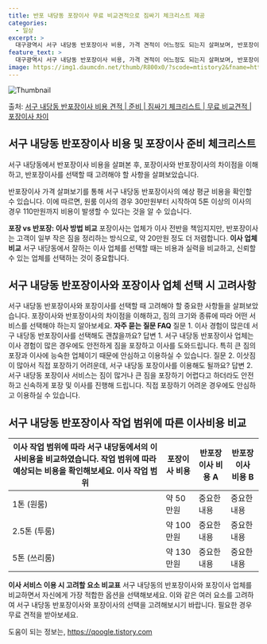 ```yaml
---
title: 반포 내당동 포장이사 무료 비교견적으로 짐싸기 체크리스트 제공
categories:
  - 일상
excerpt: >
  대구광역시 서구 내당동 반포장이사 비용, 가격 견적이 어느정도 되는지 살펴보며, 반포장이사를 준비함에 있어 짐싸기 준비 체크리스트가 무엇인지 보겠습니다. 마지막으로 포장이사와 차이점을 통해 무료 비교견적으로 어떤 것이 더 합리적인 선택인지 공유 드립니다.서구 내당동 포장이사 견적 샘플 보기 👈 클릭서구 내당동 포장이사 가격 살펴보기 👈 클릭서구 내당동 반포장이사 평균 이사 비용평수서구 내당동 평균 이사 비용원룸 이사9평 이하 (1톤)30만원~투룸/쓰리룸 이사16평 ~ 20평 (2.5톤)80만원~쓰리룸 이사21평 (5톤) ~110만원~우리집 무료 이사견적 받기 👈 클릭포장 vs 반포장: 이사 방법 비교이사를 할 때 포장과 반포장의 가장 큰 차이점은 무엇일까요? 포장이사는 이사 전반을 업체가 책임지는 ..
feature_text: >
  대구광역시 서구 내당동 반포장이사 비용, 가격 견적이 어느정도 되는지 살펴보며, 반포장이사를 준비함에 있어 짐싸기 준비 체크리스트가 무엇인지 보겠습니다. 마지막으로 포장이사와 차이점을 통해 무료 비교견적으로 어떤 것이 더 합리적인 선택인지 공유 드립니다.서구 내당동 포장이사 견적 샘플 보기 👈 클릭서구 내당동 포장이사 가격 살펴보기 👈 클릭서구 내당동 반포장이사 평균 이사 비용평수서구 내당동 평균 이사 비용원룸 이사9평 이하 (1톤)30만원~투룸/쓰리룸 이사16평 ~ 20평 (2.5톤)80만원~쓰리룸 이사21평 (5톤) ~110만원~우리집 무료 이사견적 받기 👈 클릭포장 vs 반포장: 이사 방법 비교이사를 할 때 포장과 반포장의 가장 큰 차이점은 무엇일까요? 포장이사는 이사 전반을 업체가 책임지는 ..
image: https://img1.daumcdn.net/thumb/R800x0/?scode=mtistory2&fname=https%3A%2F%2Fblog.kakaocdn.net%2Fdn%2FnCrJz%2FbtsHcmN2Por%2FlqdZFU31qIjoTfKtMFDYJK%2Fimg.webp
---
```


![Thumbnail](https://img1.daumcdn.net/thumb/R800x0/?scode=mtistory2&fname=https%3A%2F%2Fblog.kakaocdn.net%2Fdn%2FnCrJz%2FbtsHcmN2Por%2FlqdZFU31qIjoTfKtMFDYJK%2Fimg.webp)

<p>출처: <a href="https://qoogle.tistory.com/9625" rel="dofollow">서구 내당동 반포장이사 비용 견적 | 준비 | 짐싸기 체크리스트 | 무료 비교견적 | 포장이사 차이</a> </p>

## 서구 내당동 반포장이사 비용 및 포장이사 준비 체크리스트

서구 내당동에서 반포장이사 비용을 살펴본 후, 포장이사와 반포장이사의 차이점을 이해하고, 반포장이사를 선택할 때 고려해야 할 사항을
살펴보았습니다.

반포장이사 가격 살펴보기를 통해 서구 내당동 반포장이사의 예상 평균 비용을 확인할 수 있습니다. 이에 따르면, 원룸 이사의 경우 30만원부터
시작하여 5톤 이상의 이사의 경우 110만원까지 비용이 발생할 수 있다는 것을 알 수 있습니다.

**포장 vs 반포장: 이사 방법 비교** 포장이사는 업체가 이사 전반을 책임지지만, 반포장이사는 고객이 일부 작은 짐을 정리하는 방식으로,
약 20만원 정도 더 저렴합니다. **이사 업체 비교** 서구 내당동에서 잘하는 이사 업체를 선택할 때는 비용과 실력을 비교하고, 신뢰할 수
있는 업체를 선택하는 것이 중요합니다.

## 서구 내당동 반포장이사와 포장이사 업체 선택 시 고려사항

서구 내당동 반포장이사와 포장이사를 선택할 때 고려해야 할 중요한 사항들을 살펴보았습니다. 포장이사와 반포장이사의 차이점을 이해하고, 짐의
크기와 종류에 따라 어떤 서비스를 선택해야 하는지 알아보세요. **자주 묻는 질문 FAQ** 질문 1. 이사 경험이 많은데 서구 내당동
반포장이사를 선택해도 괜찮을까요? 답변 1. 서구 내당동 반포장이사 업체는 이사 경험이 많은 경우에도 안전하게 짐을 포장하고 이사를
도와드립니다. 특히 큰 짐의 포장과 이사에 능숙한 업체이기 때문에 안심하고 이용하실 수 있습니다. 질문 2. 이삿짐이 많아서 직접 포장하기
어려운데, 서구 내당동 포장이사를 이용해도 될까요? 답변 2. 서구 내당동 포장이사 서비스는 짐이 많거나 큰 짐을 포장하기 어렵다고 하더라도
안전하고 신속하게 포장 및 이사를 진행해 드립니다. 직접 포장하기 어려운 경우에도 안심하고 이용하실 수 있습니다.

## 서구 내당동 반포장이사 작업 범위에 따른 이사비용 비교

이사 작업 범위에 따라 서구 내당동에서의 이사비용을 비교하였습니다. 작업 범위에 따라 예상되는 비용을 확인해보세요.  이사 작업 범위 | 포장이사 비용 | 반포장이사 비용 A | 반포장이사 비용 B  
---|---|---|---  
1톤 (원룸) | 약 50만원 | 중요한 내용 | 중요한 내용  
2.5톤 (투룸) | 약 100만원 | 중요한 내용 | 중요한 내용  
5톤 (쓰리룸) | 약 130만원 | 중요한 내용 | 중요한 내용  
**이사 서비스 이용 시 고려할 요소 비교표** 서구 내당동의 반포장이사와 포장이사 업체를 비교하면서 자신에게 가장 적합한 옵션을
선택해보세요. 이와 같은 여러 요소를 고려하여 서구 내당동 반포장이사와 포장이사의 선택을 고려해보시기 바랍니다. 필요한 경우 무료 견적을
받아보세요.

 

도움이 되는 정보는, <a href="https://qoogle.tistory.com" rel="dofollow">https://qoogle.tistory.com</a>


